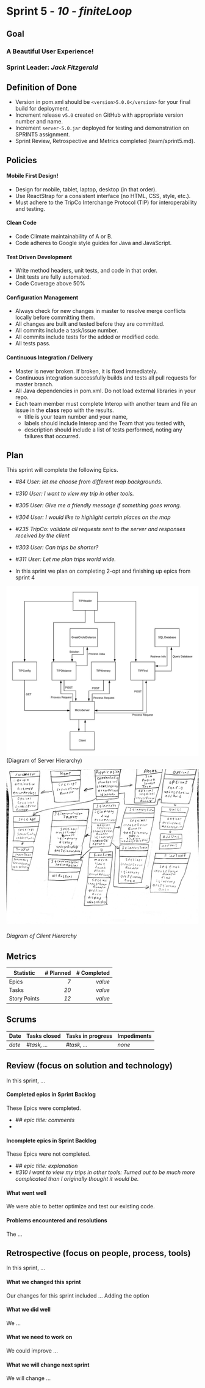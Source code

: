 # Sprint 5 - *10* - *finiteLoop*

## Goal

### A Beautiful User Experience!
### Sprint Leader: *Jack Fitzgerald*

## Definition of Done

* Version in pom.xml should be `<version>5.0.0</version>` for your final build for deployment.
* Increment release `v5.0` created on GitHub with appropriate version number and name.
* Increment `server-5.0.jar` deployed for testing and demonstration on SPRINT5 assignment.
* Sprint Review, Retrospective and Metrics completed (team/sprint5.md).


## Policies

#### Mobile First Design!
* Design for mobile, tablet, laptop, desktop (in that order).
* Use ReactStrap for a consistent interface (no HTML, CSS, style, etc.).
* Must adhere to the TripCo Interchange Protocol (TIP) for interoperability and testing.
#### Clean Code
* Code Climate maintainability of A or B.
* Code adheres to Google style guides for Java and JavaScript.
#### Test Driven Development
* Write method headers, unit tests, and code in that order.
* Unit tests are fully automated.
* Code Coverage above 50%
#### Configuration Management
* Always check for new changes in master to resolve merge conflicts locally before committing them.
* All changes are built and tested before they are committed.
* All commits include a task/issue number.
* All commits include tests for the added or modified code.
* All tests pass.
#### Continuous Integration / Delivery 
* Master is never broken.  If broken, it is fixed immediately.
* Continuous integration successfully builds and tests all pull requests for master branch.
* All Java dependencies in pom.xml.  Do not load external libraries in your repo. 
* Each team member must complete Interop with another team and file an issue in the **class** repo with the results.
  * title is your team number and your name, 
  * labels should include Interop and the Team that you tested with, 
  * description should include a list of tests performed, noting any failures that occurred.

## Plan

This sprint will complete the following Epics.

* *#84 User: let me choose from different map backgrounds.* 
* *#310 User: I want to view my trip in other tools.* 
* *#305 User: Give me a friendly message if something goes wrong.*  
* *#304 User: I would like to highlight certain places on the map* 
* *#235 TripCo: validate all requests sent to the server and responses received by the client*  
* *#303 User: Can trips be shorter?* 
* *#311 User: Let me plan trips world wide.* 


* In this sprint we plan on completing 2-opt and finishing up epics from sprint 4

![](images/ServerDiagram.jpeg)(Diagram of Server Hierarchy)

![](images/sprint5clientDiagram.jpg)
###### *Diagram of Client Hierarchy*

## Metrics

| Statistic | # Planned | # Completed |
| --- | ---: | ---: |
| Epics | *7* | *value* |
| Tasks |  *20*   | *value* | 
| Story Points |  *12*  | *value* | 

## Scrums

| Date | Tasks closed  | Tasks in progress | Impediments |
| :--- | :--- | :--- | :--- |
| *date* | *#task, ...* | *#task, ...* | *none* | 

## Review (focus on solution and technology)

In this sprint, ...

#### Completed epics in Sprint Backlog 

These Epics were completed.

* *## epic title: comments*
* 

#### Incomplete epics in Sprint Backlog 

These Epics were not completed.

* *## epic title: explanation*
* *#310 I want to view my trips in other tools: Turned out to be much more complicated than I originally thought it would be.* 

#### What went well

We were able to better optimize and test our existing code.



#### Problems encountered and resolutions

The ...


## Retrospective (focus on people, process, tools)

In this sprint, ...

#### What we changed this sprint

Our changes for this sprint included ...
Adding the option

#### What we did well

We ...

#### What we need to work on

We could improve ...

#### What we will change next sprint 

We will change ...